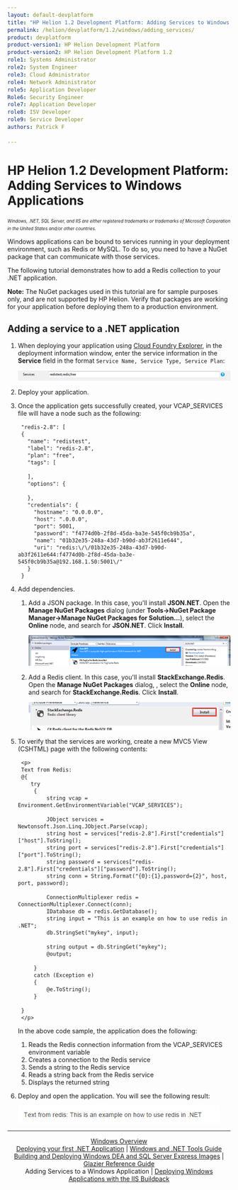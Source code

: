 ```yaml
---
layout: default-devplatform
title: "HP Helion 1.2 Development Platform: Adding Services to Windows Applications"
permalink: /helion/devplatform/1.2/windows/adding_services/
product: devplatform
product-version1: HP Helion Development Platform
product-version2: HP Helion Development Platform 1.2
role1: Systems Administrator 
role2: System Engineer
role3: Cloud Administrator
role4: Network Administrator
role5: Application Developer
Role6: Security Engineer
role7: Application Developer 
role8: ISV Developer
role9: Service Developer
authors: Patrick F

---
```

<!--PUBLISHED-->

# HP Helion 1.2 Development Platform: Adding Services to Windows Applications 

<span style="font-size:70%">*Windows, .NET, SQL Server, and IIS are either registered trademarks or trademarks of Microsoft Corporation in the United States and/or other countries.*</span>

Windows applications can be bound to services running in your deployment environment, such as Redis or MySQL. To do so, you need to have a NuGet package that can communicate with those services. 

The following tutorial demonstrates how to add a Redis collection to your .NET application.

**Note:** The NuGet packages used in this tutorial are for sample purposes only, and are not supported by HP Helion. Verify that packages are working for your application before deploying them to a production environment.

## Adding a service to a .NET application

1. When deploying your application using <a href="/helion/devplatform/1.2/windows/tools_guide/#cloudfoundryexplorer">Cloud Foundry Explorer</a>, in the deployment information window, enter the service information in the **Service** field in the format <code>Service Name, Service Type, Service Plan</code>:

	<img src="media/windows_services.png" />
2. Deploy your application.
3. Once the application gets successfully created, your VCAP_SERVICES file will have a node such as the following:

		"redis-2.8": [
	    {
	      "name": "redistest",
	      "label": "redis-2.8",
	      "plan": "free",
	      "tags": [
	        
	      ],
	      "options": {
	        
	      },
	      "credentials": {
	        "hostname": "0.0.0.0",
	        "host": ".0.0.0",
	        "port": 5001,
	        "password": "f4774d0b-2f8d-45da-ba3e-545f0cb9b35a",
	        "name": "01b32e35-248a-43d7-b90d-ab3f2611e644",
	        "uri": "redis:\/\/01b32e35-248a-43d7-b90d-ab3f2611e644:f4774d0b-2f8d-45da-ba3e-545f0cb9b35a@192.168.1.50:5001\/"
	      }
	    }
4. Add dependencies.
	1. Add a JSON package. In this case, you'll install **JSON.NET**. Open the **Manage NuGet Packages** dialog (under **Tools-&gt;NuGet Package Manager-&gt;Manage NuGet Packages for Solution...**), select the **Online** node, and search for **JSON.NET**. Click **Install**. 
	
		<img src="media/windows_nuget_json.png" />
	2. Add a Redis client. In this case, you'll install **StackExchange.Redis**. Open the **Manage NuGet Packages** dialog, , select the **Online** node, and search for **StackExchange.Redis**. Click **Install**.
	
		<img src="media/windows_nuget_redis.png" />
5. To verify that the services are working, create a new MVC5 View (CSHTML) page with the following contents:

		<p>
		Text from Redis:
		@{
		   try
		    {                    
		        string vcap = Environment.GetEnvironmentVariable("VCAP_SERVICES");
		
		        JObject services = Newtonsoft.Json.Linq.JObject.Parse(vcap);
		        string host = services["redis-2.8"].First["credentials"]["host"].ToString();
		        string port = services["redis-2.8"].First["credentials"]["port"].ToString();
		        string password = services["redis-2.8"].First["credentials"]["password"].ToString();
		        string conn = String.Format("{0}:{1},password={2}", host, port, password);
		
		        ConnectionMultiplexer redis = ConnectionMultiplexer.Connect(conn);
		        IDatabase db = redis.GetDatabase();                
		        string input = "This is an example on how to use redis in .NET";
		        db.StringSet("mykey", input);
		
		        string output = db.StringGet("mykey");
		        @output;
		
		    }
		    catch (Exception e)
		    {
		        @e.ToString();
		    }
		
		}
		</p>
		
	In the above code sample, the application does the following:
		
	1. Reads the Redis connection information from the VCAP_SERVICES environment variable
	2. Creates a connection to the Redis service
	3. Sends a string to the Redis service
	4. Reads a string back from the Redis service
	5. Displays the returned string
6. Deploy and open the application. You will see the following result:

	<img src="media/windows_redis_result.png" />

---
<div align="center"><a href="/helion/devplatform/1.2/windows/">Windows Overview</a> </div>
<div align="center"> <a href="/helion/devplatform/1.2/windows/deployingnet/">Deploying your first .NET Application</a> | <a href="/helion/devplatform/1.2/windows/tools_guide/">Windows and .NET Tools Guide</a> </div>
<div align="center"> <a href="/helion/devplatform/1.2/windows/building_windows/">Building and Deploying Windows DEA and SQL Server Express Images</a> | <a href="/helion/devplatform/1.2/windows/glazier/">Glazier Reference Guide</a></div>
<div align="center">Adding Services to a Windows Application | <a href="/helion/devplatform/1.2/windows/buildpack/">Deploying Windows Applications with the IIS Buildpack</a></div>


